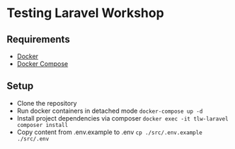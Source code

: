 # Testing Laravel Workshop

## Requirements

- [Docker](https://docs.docker.com/install/)
- [Docker Compose](https://docs.docker.com/compose/)

## Setup

- Clone the repository
- Run docker containers in detached mode
    `docker-compose up -d`
- Install project dependencies via composer
    `docker exec -it tlw-laravel composer install`
- Copy content from .env.example to .env
    `cp ./src/.env.example ./src/.env`
